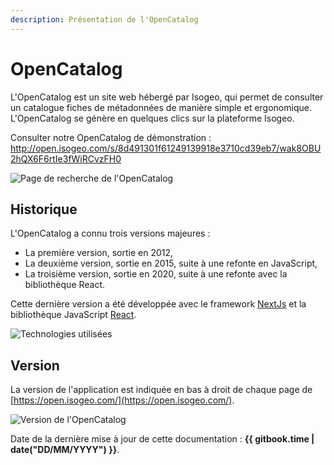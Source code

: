 ```yaml
---
description: Présentation de l'OpenCatalog
---
```


# OpenCatalog

L'OpenCatalog est un site web hébergé par Isogeo, qui permet de consulter un catalogue fiches de métadonnées de manière simple et ergonomique. L'OpenCatalog se génère en quelques clics sur la plateforme Isogeo.

Consulter notre OpenCatalog de démonstration : <http://open.isogeo.com/s/8d491301f61249139918e3710cd39eb7/wak8OBU2hQX6F6rtIe3fWiRCvzFH0>

![Page de recherche de l'OpenCatalog](/assets/historic/opencatalog_search_page.png)

## Historique

L'OpenCatalog a connu trois versions majeures :

* La première version, sortie en 2012,
* La deuxième version, sortie en 2015, suite à une refonte en JavaScript,
* La troisième version, sortie en 2020, suite à une refonte avec la bibliothèque React.

Cette dernière version a été développée avec le framework [NextJs](https://nextjs.org/) et la bibliothèque JavaScript [React](https://fr.reactjs.org/).

![Technologies utilisées](/assets/historic/technologies_used.png)

## Version

La version de l'application est indiquée en bas à droit de chaque page de [https://open.isogeo.com/](https://open.isogeo.com/).

![Version de l'OpenCatalog](/assets/historic/version_oc.PNG)

Date de la dernière mise à jour de cette documentation : **{{ gitbook.time | date("DD/MM/YYYY") }}**.
